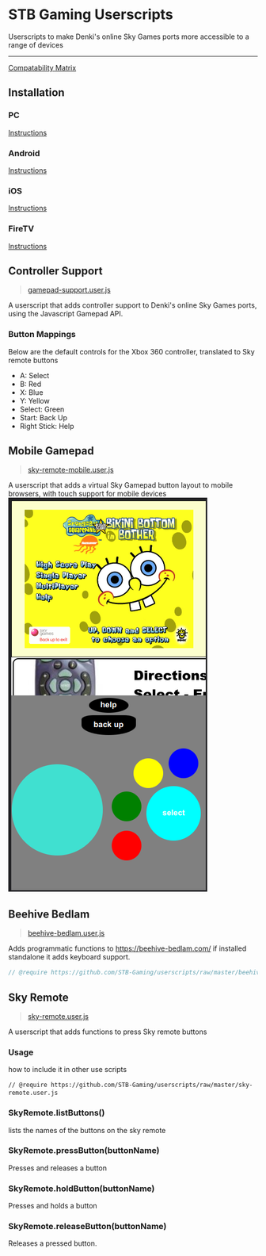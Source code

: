 # STB Gaming Userscripts
Userscripts to make Denki's online Sky Games ports more accessible to a range of devices

---

[Compatability Matrix](https://docs.google.com/spreadsheets/d/1HnZB-g4U8niy6Czyebj7p1Khgdf2e0OugheU_ZX6uvM/edit?usp=sharing)

## Installation

### PC
[Instructions](https://github.com/stb-gaming/.github/wiki/Windows,Mac,Linux)
### Android
[Instructions](https://github.com/stb-gaming/.github/wiki/Android)
### iOS
[Instructions](https://github.com/stb-gaming/.github/wiki/iOS)
### FireTV
[Instructions](https://github.com/stb-gaming/.github/wiki/FireTV)

## Controller Support
> [gamepad-support.user.js](https://github.com/STB-Gaming/userscripts/raw/master/gamepad-support.user.js)

A userscript that adds controller support to Denki's online Sky Games ports, using the Javascript Gamepad API.

### Button Mappings

Below are the default controls for the Xbox 360 controller, translated to Sky remote buttons

* A: Select
* B: Red
* X: Blue
* Y: Yellow
* Select: Green
* Start: Back Up
* Right Stick: Help

## Mobile Gamepad
> [sky-remote-mobile.user.js](https://github.com/STB-Gaming/userscripts/raw/master/sky-remote-mobile.user.js)

A userscript that adds a virtual Sky Gamepad button layout to mobile browsers, with touch support for mobile devices
![](screenshots/mobile-gamepad.png)



## Beehive Bedlam
> [beehive-bedlam.user.js](https://github.com/STB-Gaming/userscripts/raw/master/beehive-bedlam.user.js)

Adds programmatic functions to https://beehive-bedlam.com/
if installed standalone it adds keyboard support.

```js
// @require https://github.com/STB-Gaming/userscripts/raw/master/beehive-bedlam.user.js
```

## Sky Remote
> [sky-remote.user.js](https://github.com/STB-Gaming/userscripts/raw/master/sky-remote.user.js)

A userscript that adds functions to press Sky remote buttons


### Usage
how to include it in other use scripts
```
// @require https://github.com/STB-Gaming/userscripts/raw/master/sky-remote.user.js
```

### SkyRemote.listButtons()
lists the names of the buttons on the sky remote

### SkyRemote.pressButton(buttonName)
Presses and releases a button

### SkyRemote.holdButton(buttonName)
Presses and holds a button

### SkyRemote.releaseButton(buttonName)
Releases a pressed button.
